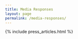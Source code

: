 ```yaml
---
title: Media Responses
layout: page
permalink: /media-responses/
---
```

{% include press_articles.html %}

